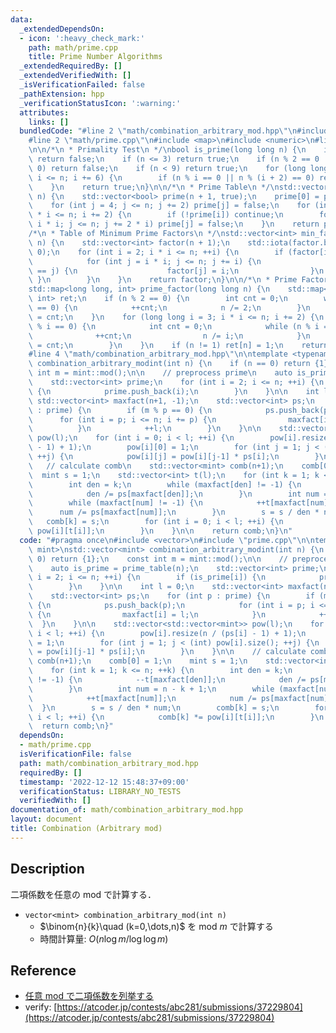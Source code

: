 ```yaml
---
data:
  _extendedDependsOn:
  - icon: ':heavy_check_mark:'
    path: math/prime.cpp
    title: Prime Number Algorithms
  _extendedRequiredBy: []
  _extendedVerifiedWith: []
  _isVerificationFailed: false
  _pathExtension: hpp
  _verificationStatusIcon: ':warning:'
  attributes:
    links: []
  bundledCode: "#line 2 \"math/combination_arbitrary_mod.hpp\"\n#include <vector>\n\
    #line 2 \"math/prime.cpp\"\n#include <map>\n#include <numeric>\n#line 5 \"math/prime.cpp\"\
    \n\n/*\n * Primality Test\n */\nbool is_prime(long long n) {\n    if (n <= 1)\
    \ return false;\n    if (n <= 3) return true;\n    if (n % 2 == 0 || n % 3 ==\
    \ 0) return false;\n    if (n < 9) return true;\n    for (long long i = 5; i *\
    \ i <= n; i += 6) {\n        if (n % i == 0 || n % (i + 2) == 0) return false;\n\
    \    }\n    return true;\n}\n\n/*\n * Prime Table\n */\nstd::vector<bool> prime_table(int\
    \ n) {\n    std::vector<bool> prime(n + 1, true);\n    prime[0] = prime[1] = false;\n\
    \    for (int j = 4; j <= n; j += 2) prime[j] = false;\n    for (int i = 3; i\
    \ * i <= n; i += 2) {\n        if (!prime[i]) continue;\n        for (int j =\
    \ i * i; j <= n; j += 2 * i) prime[j] = false;\n    }\n    return prime;\n}\n\n\
    /*\n * Table of Minimum Prime Factors\n */\nstd::vector<int> min_factor_table(int\
    \ n) {\n    std::vector<int> factor(n + 1);\n    std::iota(factor.begin(), factor.end(),\
    \ 0);\n    for (int i = 2; i * i <= n; ++i) {\n        if (factor[i] == i) {\n\
    \            for (int j = i * i; j <= n; j += i) {\n                if (factor[j]\
    \ == j) {\n                    factor[j] = i;\n                }\n           \
    \ }\n        }\n    }\n    return factor;\n}\n\n/*\n * Prime Factorization\n */\n\
    std::map<long long, int> prime_factor(long long n) {\n    std::map<long long,\
    \ int> ret;\n    if (n % 2 == 0) {\n        int cnt = 0;\n        while (n % 2\
    \ == 0) {\n            ++cnt;\n            n /= 2;\n        }\n        ret[2]\
    \ = cnt;\n    }\n    for (long long i = 3; i * i <= n; i += 2) {\n        if (n\
    \ % i == 0) {\n            int cnt = 0;\n            while (n % i == 0) {\n  \
    \              ++cnt;\n                n /= i;\n            }\n            ret[i]\
    \ = cnt;\n        }\n    }\n    if (n != 1) ret[n] = 1;\n    return ret;\n}\n\
    #line 4 \"math/combination_arbitrary_mod.hpp\"\n\ntemplate <typename mint>\nstd::vector<mint>\
    \ combination_arbitrary_modint(int n) {\n    if (n == 0) return {1};\n    const\
    \ int m = mint::mod();\n\n    // preprocess prime\n    auto is_prime = prime_table(n);\n\
    \    std::vector<int> prime;\n    for (int i = 2; i <= n; ++i) {\n        if (is_prime[i])\
    \ {\n            prime.push_back(i);\n        }\n    }\n\n    int l = 0;\n   \
    \ std::vector<int> maxfact(n+1, -1);\n    std::vector<int> ps;\n    for (int p\
    \ : prime) {\n        if (m % p == 0) {\n            ps.push_back(p);\n      \
    \      for (int i = p; i <= n; i += p) {\n                maxfact[i] = l;\n  \
    \          }\n            ++l;\n        }\n    }\n\n    std::vector<std::vector<mint>>\
    \ pow(l);\n    for (int i = 0; i < l; ++i) {\n        pow[i].resize(n / (ps[i]\
    \ - 1) + 1);\n        pow[i][0] = 1;\n        for (int j = 1; j < (int) pow[i].size();\
    \ ++j) {\n            pow[i][j] = pow[i][j-1] * ps[i];\n        }\n    }\n\n \
    \   // calculate comb\n    std::vector<mint> comb(n+1);\n    comb[0] = 1;\n  \
    \  mint s = 1;\n    std::vector<int> t(l);\n    for (int k = 1; k <= n; ++k) {\n\
    \        int den = k;\n        while (maxfact[den] != -1) {\n            --t[maxfact[den]];\n\
    \            den /= ps[maxfact[den]];\n        }\n        int num = n - k + 1;\n\
    \        while (maxfact[num] != -1) {\n            ++t[maxfact[num]];\n      \
    \      num /= ps[maxfact[num]];\n        }\n        s = s / den * num;\n     \
    \   comb[k] = s;\n        for (int i = 0; i < l; ++i) {\n            comb[k] *=\
    \ pow[i][t[i]];\n        }\n    }\n\n    return comb;\n}\n"
  code: "#pragma once\n#include <vector>\n#include \"prime.cpp\"\n\ntemplate <typename\
    \ mint>\nstd::vector<mint> combination_arbitrary_modint(int n) {\n    if (n ==\
    \ 0) return {1};\n    const int m = mint::mod();\n\n    // preprocess prime\n\
    \    auto is_prime = prime_table(n);\n    std::vector<int> prime;\n    for (int\
    \ i = 2; i <= n; ++i) {\n        if (is_prime[i]) {\n            prime.push_back(i);\n\
    \        }\n    }\n\n    int l = 0;\n    std::vector<int> maxfact(n+1, -1);\n\
    \    std::vector<int> ps;\n    for (int p : prime) {\n        if (m % p == 0)\
    \ {\n            ps.push_back(p);\n            for (int i = p; i <= n; i += p)\
    \ {\n                maxfact[i] = l;\n            }\n            ++l;\n      \
    \  }\n    }\n\n    std::vector<std::vector<mint>> pow(l);\n    for (int i = 0;\
    \ i < l; ++i) {\n        pow[i].resize(n / (ps[i] - 1) + 1);\n        pow[i][0]\
    \ = 1;\n        for (int j = 1; j < (int) pow[i].size(); ++j) {\n            pow[i][j]\
    \ = pow[i][j-1] * ps[i];\n        }\n    }\n\n    // calculate comb\n    std::vector<mint>\
    \ comb(n+1);\n    comb[0] = 1;\n    mint s = 1;\n    std::vector<int> t(l);\n\
    \    for (int k = 1; k <= n; ++k) {\n        int den = k;\n        while (maxfact[den]\
    \ != -1) {\n            --t[maxfact[den]];\n            den /= ps[maxfact[den]];\n\
    \        }\n        int num = n - k + 1;\n        while (maxfact[num] != -1) {\n\
    \            ++t[maxfact[num]];\n            num /= ps[maxfact[num]];\n      \
    \  }\n        s = s / den * num;\n        comb[k] = s;\n        for (int i = 0;\
    \ i < l; ++i) {\n            comb[k] *= pow[i][t[i]];\n        }\n    }\n\n  \
    \  return comb;\n}"
  dependsOn:
  - math/prime.cpp
  isVerificationFile: false
  path: math/combination_arbitrary_mod.hpp
  requiredBy: []
  timestamp: '2022-12-12 15:48:37+09:00'
  verificationStatus: LIBRARY_NO_TESTS
  verifiedWith: []
documentation_of: math/combination_arbitrary_mod.hpp
layout: document
title: Combination (Arbitrary mod)
---
```


## Description

二項係数を任意の mod で計算する．

- `vector<mint> combination_arbitrary_mod(int n)`
    - $\binom{n}{k}\quad (k=0,\dots,n)$ を mod $m$ で計算する
    - 時間計算量: $O(n\log m / \log\log m)$

## Reference

- [任意 mod で二項係数を列挙する](https://qiita.com/suisen_cp/items/d0ab7e728b98bbec818f)
- verify: [https://atcoder.jp/contests/abc281/submissions/37229804](https://atcoder.jp/contests/abc281/submissions/37229804)